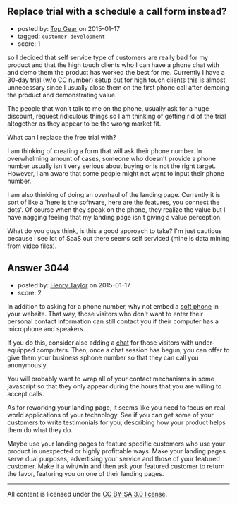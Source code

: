 ## Replace trial with a schedule a call form instead?

- posted by: [Top Gear](https://stackexchange.com/users/4690596/top-gear) on 2015-01-17
- tagged: `customer-development`
- score: 1

<p>so I decided that self service type of customers are really bad for my product and that the high touch clients who I can have a phone chat with and demo them the product has worked the best for me.
Currently I have a 30-day trial (w/o CC number) setup but for high touch clients this is almost unnecessary since I usually close them on the first phone call after demoing the product and demonstrating value.</p>

<p>The people that won't talk to me on the phone, usually ask for a huge discount, request ridiculous things so I am thinking of getting rid of the trial altogether as they appear to be the wrong market fit.</p>

<p>What can I replace the free trial with?</p>

<p>I am thinking of creating a form that will ask their phone number. In overwhelming amount of cases, someone who doesn't provide a phone number usually isn't very serious about buying or is not the right target. However, I am aware that some people might not want to input their phone number.</p>

<p>I am also thinking of doing an overhaul of the landing page. Currently it is sort of like a 'here is the software, here are the features, you connect the dots'. Of course when they speak on the phone, they realize the value but I have nagging feeling that my landing page isn't giving a value perception.</p>

<p>What do you guys think, is this a good approach to take? I'm just cautious because I see lot of SaaS out there seems self serviced (mine is data mining from video files).</p>



## Answer 3044

- posted by: [Henry Taylor](https://stackexchange.com/users/1734959/henry-taylor) on 2015-01-17
- score: 2

<p>In addition to asking for a phone number, why not embed a <a href="https://stackoverflow.com/questions/8604069/how-to-embed-a-sip-softphone-in-a-webpage">soft phone</a> in your website.  That way, those visitors who don't want to enter their personal contact information can still contact you if their computer has a microphone and speakers.  </p>

<p>If you do this, consider also adding a <a href="https://stackoverflow.com/questions/5306340/can-i-embed-skype-chat-into-my-website">chat</a> for those visitors with under-equipped computers.  Then, once a chat session has begun, you can offer to give them your business sphone number so that they can call you anonymously.</p>

<p>You will probably want to wrap all of your contact mechanisms in some javascript so that they only appear during the hours that you are willing to accept calls.  </p>

<p>As for reworking your landing page, it seems like you need to focus on real world applications of your technology.  See if you can get some of your customers to write testimonials for you, describing how your product helps them do what they do.</p>

<p>Maybe use your landing pages to feature specific customers who use your product in unexpected or highly profittable ways.  Make your landing pages serve dual purposes, advertising your service and those of your featured customer.  Make it a win/win and then ask your featured customer to return the favor, featuring you on one of their landing pages.</p>




---

All content is licensed under the [CC BY-SA 3.0 license](https://creativecommons.org/licenses/by-sa/3.0/).
